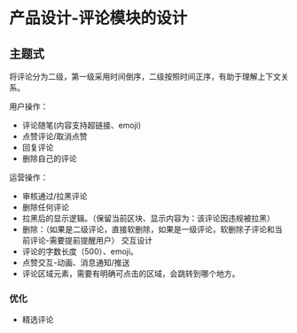 # 产品设计-评论模块的设计

## 主题式
将评论分为二级，第一级采用时间倒序，二级按照时间正序，有助于理解上下文关系。


用户操作：
- 评论随笔(内容支持超链接、emoji)
- 点赞评论/取消点赞
- 回复评论
- 删除自己的评论

运营操作：
- 审核通过/拉黑评论
- 删除任何评论
- 拉黑后的显示逻辑。（保留当前区块、显示内容为：该评论因违规被拉黑）
- 删除：（如果是二级评论，直接软删除，如果是一级评论，软删除子评论和当前评论-需要提前提醒用户）
交互设计
- 评论的字数长度（500）、emoji。
- 点赞交互-动画、消息通知/推送
- 评论区域元素，需要有明确可点击的区域，会跳转到哪个地方。

### 优化
- 精选评论




<RightMenu />
